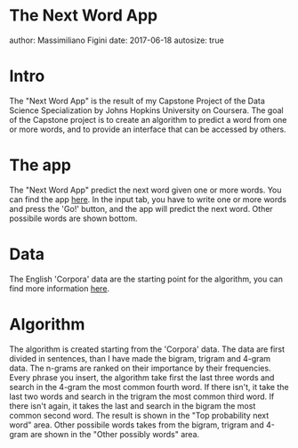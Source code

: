 The Next Word App
========================================================
author: Massimiliano Figini
date: 2017-06-18
autosize: true


Intro
========================================================

The "Next Word App" is the result of my Capstone Project of the Data Science Specialization by Johns Hopkins University on Coursera.
The goal of the Capstone project is to create an algorithm to predict a word from one or more words, and to provide an interface that can be accessed by others.


The app
========================================================

The "Next Word App" predict the next word given one or more words.
You can find the app [here](https://massyfigini.shinyapps.io/NextWordApp/).
In the input tab, you have to write one or more words and press the 'Go!' button, and the app will predict the next word.
Other possibile words are shown bottom.


Data
========================================================

The English 'Corpora' data are the starting point for the algorithm, you can find more information [here](https://web-beta.archive.org/web/20160930083655/http://www.corpora.heliohost.org/aboutcorpus.html). 


Algorithm
========================================================

The algorithm is created starting from the 'Corpora' data. The data are first divided in sentences, than I have made the bigram, trigram and 4-gram data. 
The n-grams are ranked on their importance by their frequencies.
Every phrase you insert, the algorithm take first the last three words and search in the 4-gram the most common fourth word. If there isn't, it take the last two words and search in the trigram the most common third word. If there isn't again, it takes the last and search in the bigram the most common second word. The result is shown in the "Top probability next word" area.
Other possibile words takes from the bigram, trigram and 4-gram are shown in the "Other possibly words" area.
